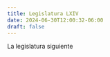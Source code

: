 ```yaml
---
title: Legislatura LXIV
date: 2024-06-30T12:00:32-06:00
draft: false
---
```


La legislatura siguiente



